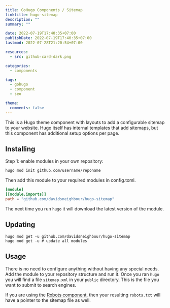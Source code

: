 ```yaml
---
title: GoHugo Components / Sitemap
linktitle: hugo-sitemap
description: ""
summary: ""

date: 2022-07-19T17:40:35+07:00
publishDate: 2022-07-19T17:40:35+07:00
lastmod: 2022-07-28T21:20:54+07:00

resources:
  - src: github-card-dark.png

categories:
  - components

tags:
  - gohugo
  - component
  - seo

theme:
  comments: false
---
```


This is a Hugo theme component with layouts to add a configurable sitemap to your website. Hugo itself has internal templates that add sitemaps, but this component has additional setup options per page.

## Installing

Step 1: enable modules in your own repository:

```bash
hugo mod init github.com/username/reponame
```

Then add this module to your required modules in config.toml.

```toml
[module]
[[module.imports]]
path = "github.com/davidsneighbour/hugo-sitemap"
```

The next time you run `hugo` it will download the latest version of the module.

## Updating

```shell
hugo mod get -u github.com/davidsneighbour/hugo-sitemap
hugo mod get -u # update all modules
```

## Usage

There is no need to configure anything without having any special needs. Add the module to your repository structure and run it. Once you ran `hugo` you will find a file `sitemap.xml` in your `public` directory. This is the file you want to submit to search engines.

If you are using the [Robots component](/components/hugo-robots/), then your resulting `robots.txt` will have a pointer to the sitemap file as well.

